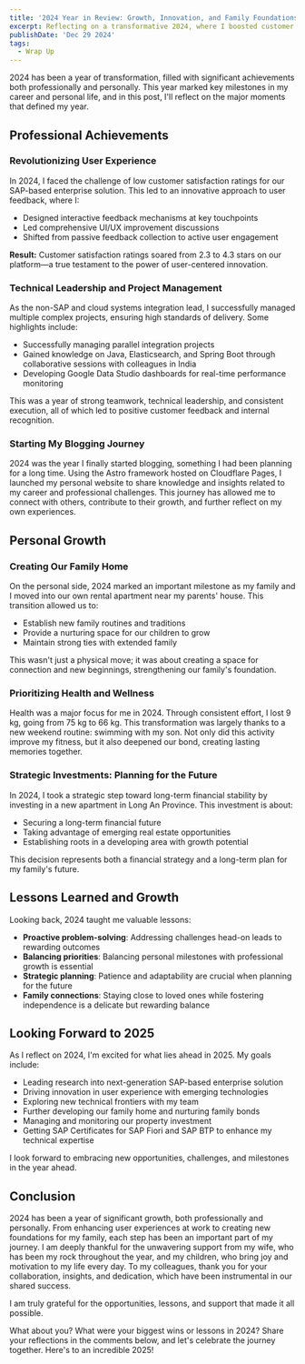 ```yaml
---
title: '2024 Year in Review: Growth, Innovation, and Family Foundations'
excerpt: Reflecting on a transformative 2024, where I boosted customer satisfaction, achieved health goals, and started blogging to share career insights.
publishDate: 'Dec 29 2024'
tags:
  - Wrap Up
---
```


2024 has been a year of transformation, filled with significant achievements both professionally and personally. This year marked key milestones in my career and personal life, and in this post, I'll reflect on the major moments that defined my year.

## Professional Achievements

### Revolutionizing User Experience

In 2024, I faced the challenge of low customer satisfaction ratings for our SAP-based enterprise solution. This led to an innovative approach to user feedback, where I:

- Designed interactive feedback mechanisms at key touchpoints
- Led comprehensive UI/UX improvement discussions
- Shifted from passive feedback collection to active user engagement

**Result:** Customer satisfaction ratings soared from 2.3 to 4.3 stars on our platform—a true testament to the power of user-centered innovation.

### Technical Leadership and Project Management

As the non-SAP and cloud systems integration lead, I successfully managed multiple complex projects, ensuring high standards of delivery. Some highlights include:

- Successfully managing parallel integration projects
- Gained knowledge on Java, Elasticsearch, and Spring Boot through collaborative sessions with colleagues in India
- Developing Google Data Studio dashboards for real-time performance monitoring

This was a year of strong teamwork, technical leadership, and consistent execution, all of which led to positive customer feedback and internal recognition.

### Starting My Blogging Journey

2024 was the year I finally started blogging, something I had been planning for a long time. Using the Astro framework hosted on Cloudflare Pages, I launched my personal website to share knowledge and insights related to my career and professional challenges. This journey has allowed me to connect with others, contribute to their growth, and further reflect on my own experiences.

## Personal Growth

### Creating Our Family Home

On the personal side, 2024 marked an important milestone as my family and I moved into our own rental apartment near my parents' house. This transition allowed us to:

- Establish new family routines and traditions
- Provide a nurturing space for our children to grow
- Maintain strong ties with extended family

This wasn't just a physical move; it was about creating a space for connection and new beginnings, strengthening our family's foundation.

### Prioritizing Health and Wellness

Health was a major focus for me in 2024. Through consistent effort, I lost 9 kg, going from 75 kg to 66 kg. This transformation was largely thanks to a new weekend routine: swimming with my son. Not only did this activity improve my fitness, but it also deepened our bond, creating lasting memories together.

### Strategic Investments: Planning for the Future

In 2024, I took a strategic step toward long-term financial stability by investing in a new apartment in Long An Province. This investment is about:

- Securing a long-term financial future
- Taking advantage of emerging real estate opportunities
- Establishing roots in a developing area with growth potential

This decision represents both a financial strategy and a long-term plan for my family's future.

## Lessons Learned and Growth

Looking back, 2024 taught me valuable lessons:

- **Proactive problem-solving**: Addressing challenges head-on leads to rewarding outcomes
- **Balancing priorities**: Balancing personal milestones with professional growth is essential
- **Strategic planning**: Patience and adaptability are crucial when planning for the future
- **Family connections**: Staying close to loved ones while fostering independence is a delicate but rewarding balance

## Looking Forward to 2025

As I reflect on 2024, I'm excited for what lies ahead in 2025. My goals include:

- Leading research into next-generation SAP-based enterprise solution
- Driving innovation in user experience with emerging technologies
- Exploring new technical frontiers with my team
- Further developing our family home and nurturing family bonds
- Managing and monitoring our property investment
- Getting SAP Certificates for SAP Fiori and SAP BTP to enhance my technical expertise

I look forward to embracing new opportunities, challenges, and milestones in the year ahead.

## Conclusion

2024 has been a year of significant growth, both professionally and personally. From enhancing user experiences at work to creating new foundations for my family, each step has been an important part of my journey. I am deeply thankful for the unwavering support from my wife, who has been my rock throughout the year, and my children, who bring joy and motivation to my life every day. To my colleagues, thank you for your collaboration, insights, and dedication, which have been instrumental in our shared success.

I am truly grateful for the opportunities, lessons, and support that made it all possible.

What about you? What were your biggest wins or lessons in 2024? Share your reflections in the comments below, and let's celebrate the journey together. Here's to an incredible 2025!
